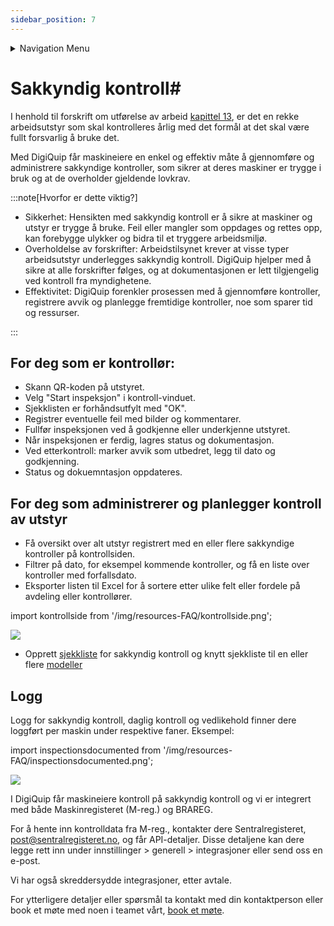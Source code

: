 ```yaml
---
sidebar_position: 7
---
```


<details className="markdown-navigation">
  <summary>Navigation Menu</summary>

- [intro](/docs/intro)
- [Juridisk](/docs/category/juridisk)
    - [Bruksvilkår (EULA)](/docs/legal/eula)
    - [Personvernerklæring](/docs/legal/privacy-policy)
    - [Generelle avtalevilkår](/docs/legal/terms)
    - [Avtale om Tjenestenivå (SLA)](/docs/legal/sla)
- [Hendig informasjon](/docs/category/hendig-informasjon)
    - [For utviklere](/docs/category/for-utviklere)
    - [Designguide](/docs/category/designguide)
- [Priser](/docs/category/priser)
    - [Prisliste og etiketter](/docs/prices/detailed-price-list)
- [Bruk av programvaren DigiQuip](/docs/category/bruk-av-programvaren-digiquip)
    - [Kom i gang med DigiQuip](/docs/resources/getting-started)
    - [Administrasjon av brukere](/docs/resources/user-management)
    - [Administrasjon av maskiner og utstyr](/docs/resources/equipment-management)
    - [Administrere egen og andres kompetanse](/docs/resources/competence-management)
    - [Sjekklister](/docs/resources/checklists)
    - [Daglig kontroll og vedlikehold](/docs/resources/Pre-use-maintenance)
    - [Sakkyndig kontroll](/docs/resources/inspections)
    - [QR-koder/NFC-tagger](/docs/resources/landingpage)
    - [Utstyrsspesifikk opplæring](/docs/resources/training)
    - [Varslinger](/docs/resources/notifications)
- [Teknisk dokumentasjon](/docs/category/teknisk-dokumentasjon)
    - [Registeret](/docs/category/registeret)
</details>

# Sakkyndig kontroll#


I henhold til forskrift om utførelse av arbeid [kapittel 13](https://lovdata.no/dokument/SF/forskrift/2011-12-06-1357/KAPITTEL_3-4#%C2%A713-4), er det en rekke arbeidsutstyr som skal kontrolleres årlig med det formål at det skal være fullt forsvarlig å bruke det.  



Med DigiQuip får maskineiere en enkel og effektiv måte å gjennomføre og administrere sakkyndige kontroller, som sikrer at deres maskiner er trygge i bruk og at de overholder gjeldende lovkrav.


:::note[Hvorfor er dette viktig?]
- 	Sikkerhet: Hensikten med sakkyndig kontroll er å sikre at maskiner og utstyr er trygge å bruke. Feil eller mangler som oppdages og rettes opp, kan forebygge ulykker og bidra til et tryggere arbeidsmiljø.
- 	Overholdelse av forskrifter: Arbeidstilsynet krever at visse typer arbeidsutstyr underlegges sakkyndig kontroll. DigiQuip hjelper med å sikre at alle forskrifter følges, og at dokumentasjonen er lett tilgjengelig ved kontroll fra myndighetene.
- 	Effektivitet: DigiQuip forenkler prosessen med å gjennomføre kontroller, registrere avvik og planlegge fremtidige kontroller, noe som sparer tid og ressurser.

:::

## For deg som er kontrollør: 

- Skann QR-koden på utstyret.
- Velg "Start inspeksjon" i kontroll-vinduet.
- Sjekklisten er forhåndsutfylt med "OK".
- Registrer eventuelle feil med bilder og kommentarer.
- Fullfør inspeksjonen ved å godkjenne eller underkjenne utstyret.
- Når inspeksjonen er ferdig, lagres status og dokumentasjon.
- Ved etterkontroll: marker avvik som utbedret, legg til dato og godkjenning.
- Status og dokuemntasjon oppdateres.


## For deg som administrerer og planlegger kontroll av utstyr

- Få oversikt over alt utstyr registrert med en eller flere sakkyndige kontroller på kontrollsiden.
- Filtrer på dato, for eksempel kommende kontroller, og få en liste over kontroller med forfallsdato.
- Eksporter listen til Excel for å sortere etter ulike felt eller fordele på avdeling eller kontrollører.
 
import kontrollside from '/img/resources-FAQ/kontrollside.png';

<img src={kontrollside} style={{width:800}} />


- Opprett [sjekkliste](/docs/resources/checklists#opprett-sjekkliste-for-sakkynig-kontroll) for sakkyndig kontroll og knytt sjekkliste til en eller flere [modeller](/docs/resources/checklists#knytt-sjekkliste-til-arbeidsutstyr)


## Logg

Logg for sakkyndig kontroll, daglig kontroll og vedlikehold finner dere loggført per maskin under respektive faner. Eksempel:

import inspectionsdocumented from '/img/resources-FAQ/inspectionsdocumented.png';

<img src={inspectionsdocumented} style={{width:800}} />


I DigiQuip får maskineiere kontroll på sakkyndig kontroll og vi er integrert med både Maskinregisteret (M-reg.) og BRAREG.

For å hente inn kontrolldata fra M-reg., kontakter dere Sentralregisteret, post@sentralregisteret.no, og får API-detaljer. Disse 
detaljene kan dere legge rett inn under innstillinger > generell > integrasjoner eller send oss en e-post.

Vi har også skreddersydde integrasjoner, etter avtale.



For ytterligere detaljer eller spørsmål ta kontakt med din kontaktperson eller book et møte med noen i teamet vårt, [book et møte](https://digiquip.no/about).